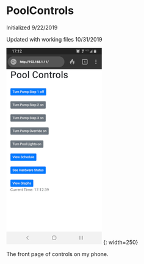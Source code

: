 # PoolControls
Initialized 9/22/2019

Updated with working files 10/31/2019

![The front page of controls on my phone.](./Pics/Screenshot_20191031-171240_DuckDuckGo.jpg) {: width=250}

The front page of controls on my phone.
